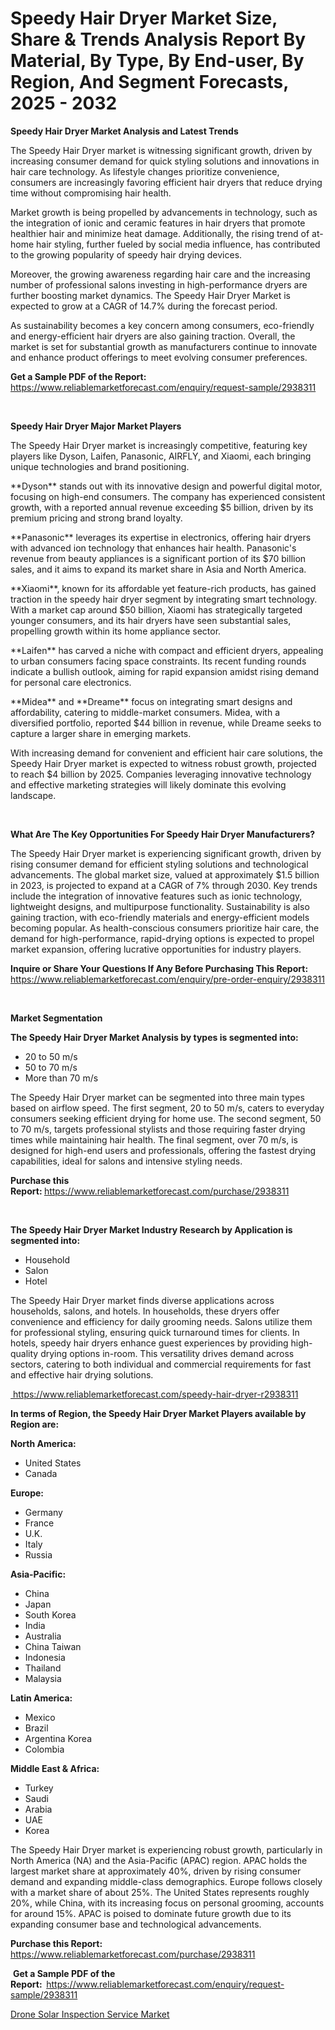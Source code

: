 <p><h1>Speedy Hair Dryer Market Size, Share & Trends Analysis Report By Material, By Type, By End-user, By Region, And Segment Forecasts, 2025 - 2032</h1></p><p><strong>Speedy Hair Dryer Market Analysis and Latest Trends</strong></p>
<p><p>The Speedy Hair Dryer market is witnessing significant growth, driven by increasing consumer demand for quick styling solutions and innovations in hair care technology. As lifestyle changes prioritize convenience, consumers are increasingly favoring efficient hair dryers that reduce drying time without compromising hair health. </p><p>Market growth is being propelled by advancements in technology, such as the integration of ionic and ceramic features in hair dryers that promote healthier hair and minimize heat damage. Additionally, the rising trend of at-home hair styling, further fueled by social media influence, has contributed to the growing popularity of speedy hair drying devices. </p><p>Moreover, the growing awareness regarding hair care and the increasing number of professional salons investing in high-performance dryers are further boosting market dynamics. The Speedy Hair Dryer Market is expected to grow at a CAGR of 14.7% during the forecast period. </p><p>As sustainability becomes a key concern among consumers, eco-friendly and energy-efficient hair dryers are also gaining traction. Overall, the market is set for substantial growth as manufacturers continue to innovate and enhance product offerings to meet evolving consumer preferences.</p></p>
<p><strong>Get a Sample PDF of the Report:&nbsp;</strong> <a href="https://www.reliablemarketforecast.com/enquiry/request-sample/2938311?utm_campaign=3130&utm_medium=2&utm_source=Github&utm_content=ia&utm_term=15032025&utm_id=speedy-hair-dryer">https://www.reliablemarketforecast.com/enquiry/request-sample/2938311</a></p>
<p>&nbsp;</p>
<p><strong>Speedy Hair Dryer Major Market Players</strong></p>
<p><p>The Speedy Hair Dryer market is increasingly competitive, featuring key players like Dyson, Laifen, Panasonic, AIRFLY, and Xiaomi, each bringing unique technologies and brand positioning. </p><p>**Dyson** stands out with its innovative design and powerful digital motor, focusing on high-end consumers. The company has experienced consistent growth, with a reported annual revenue exceeding $5 billion, driven by its premium pricing and strong brand loyalty.</p><p>**Panasonic** leverages its expertise in electronics, offering hair dryers with advanced ion technology that enhances hair health. Panasonic's revenue from beauty appliances is a significant portion of its $70 billion sales, and it aims to expand its market share in Asia and North America.</p><p>**Xiaomi**, known for its affordable yet feature-rich products, has gained traction in the speedy hair dryer segment by integrating smart technology. With a market cap around $50 billion, Xiaomi has strategically targeted younger consumers, and its hair dryers have seen substantial sales, propelling growth within its home appliance sector.</p><p>**Laifen** has carved a niche with compact and efficient dryers, appealing to urban consumers facing space constraints. Its recent funding rounds indicate a bullish outlook, aiming for rapid expansion amidst rising demand for personal care electronics.</p><p>**Midea** and **Dreame** focus on integrating smart designs and affordability, catering to middle-market consumers. Midea, with a diversified portfolio, reported $44 billion in revenue, while Dreame seeks to capture a larger share in emerging markets.</p><p>With increasing demand for convenient and efficient hair care solutions, the Speedy Hair Dryer market is expected to witness robust growth, projected to reach $4 billion by 2025. Companies leveraging innovative technology and effective marketing strategies will likely dominate this evolving landscape.</p></p>
<p>&nbsp;</p>
<p><strong>What Are The Key Opportunities For Speedy Hair Dryer Manufacturers?</strong></p>
<p><p>The Speedy Hair Dryer market is experiencing significant growth, driven by rising consumer demand for efficient styling solutions and technological advancements. The global market size, valued at approximately $1.5 billion in 2023, is projected to expand at a CAGR of 7% through 2030. Key trends include the integration of innovative features such as ionic technology, lightweight designs, and multipurpose functionality. Sustainability is also gaining traction, with eco-friendly materials and energy-efficient models becoming popular. As health-conscious consumers prioritize hair care, the demand for high-performance, rapid-drying options is expected to propel market expansion, offering lucrative opportunities for industry players.</p></p>
<p><strong>Inquire or Share Your Questions If Any Before Purchasing This Report:</strong> <a href="https://www.reliablemarketforecast.com/enquiry/pre-order-enquiry/2938311?utm_campaign=3130&utm_medium=2&utm_source=Github&utm_content=ia&utm_term=15032025&utm_id=speedy-hair-dryer">https://www.reliablemarketforecast.com/enquiry/pre-order-enquiry/2938311</a></p>
<p>&nbsp;</p>
<p><strong>Market Segmentation</strong></p>
<p><strong>The Speedy Hair Dryer Market Analysis by types is segmented into:</strong></p>
<p><ul><li>20 to 50 m/s</li><li>50 to 70 m/s</li><li>More than 70 m/s</li></ul></p>
<p><p>The Speedy Hair Dryer market can be segmented into three main types based on airflow speed. The first segment, 20 to 50 m/s, caters to everyday consumers seeking efficient drying for home use. The second segment, 50 to 70 m/s, targets professional stylists and those requiring faster drying times while maintaining hair health. The final segment, over 70 m/s, is designed for high-end users and professionals, offering the fastest drying capabilities, ideal for salons and intensive styling needs.</p></p>
<p><strong>Purchase this Report:&nbsp;</strong><a href="https://www.reliablemarketforecast.com/purchase/2938311?utm_campaign=3130&utm_medium=2&utm_source=Github&utm_content=ia&utm_term=15032025&utm_id=speedy-hair-dryer">https://www.reliablemarketforecast.com/purchase/2938311</a></p>
<p>&nbsp;</p>
<p><strong>The Speedy Hair Dryer Market Industry Research by Application is segmented into:</strong></p>
<p><ul><li>Household</li><li>Salon</li><li>Hotel</li></ul></p>
<p><p>The Speedy Hair Dryer market finds diverse applications across households, salons, and hotels. In households, these dryers offer convenience and efficiency for daily grooming needs. Salons utilize them for professional styling, ensuring quick turnaround times for clients. In hotels, speedy hair dryers enhance guest experiences by providing high-quality drying options in-room. This versatility drives demand across sectors, catering to both individual and commercial requirements for fast and effective hair drying solutions.</p></p>
<p><a href="https://www.reliablemarketforecast.com/speedy-hair-dryer-r2938311?utm_campaign=3130&utm_medium=2&utm_source=Github&utm_content=ia&utm_term=15032025&utm_id=speedy-hair-dryer">&nbsp;https://www.reliablemarketforecast.com/speedy-hair-dryer-r2938311</a></p>
<p><strong>In terms of Region, the Speedy Hair Dryer Market Players available by Region are:</strong></p>
<p>
    <p> <strong> North America: </strong>
        <ul>
            <li>United States</li>
            <li>Canada</li>
        </ul>
        </p> 
    <p> <strong> Europe: </strong>
        <ul>
            <li>Germany</li>
            <li>France</li>
            <li>U.K.</li>
            <li>Italy</li>
            <li>Russia</li>
        </ul>
        </p> 
    <p> <strong> Asia-Pacific: </strong>
        <ul>
            <li>China</li>
            <li>Japan</li>
            <li>South Korea</li>
            <li>India</li>
            <li>Australia</li>
            <li>China Taiwan</li>
            <li>Indonesia</li>
            <li>Thailand</li>
            <li>Malaysia</li>
        </ul>
        </p> 
    <p> <strong> Latin America: </strong>
        <ul>
            <li>Mexico</li>
            <li>Brazil</li>
            <li>Argentina Korea</li>
            <li>Colombia</li>
        </ul>
        </p> 
    <p> <strong> Middle East & Africa: </strong>
        <ul>
            <li>Turkey</li>
            <li>Saudi</li>
            <li>Arabia</li>
            <li>UAE</li>
            <li>Korea</li>
        </ul>
    </p>
    </p>
<p><p>The Speedy Hair Dryer market is experiencing robust growth, particularly in North America (NA) and the Asia-Pacific (APAC) region. APAC holds the largest market share at approximately 40%, driven by rising consumer demand and expanding middle-class demographics. Europe follows closely with a market share of about 25%. The United States represents roughly 20%, while China, with its increasing focus on personal grooming, accounts for around 15%. APAC is poised to dominate future growth due to its expanding consumer base and technological advancements.</p></p>
<p><strong>Purchase this Report: </strong><a href="https://www.reliablemarketforecast.com/purchase/2938311?utm_campaign=3130&utm_medium=2&utm_source=Github&utm_content=ia&utm_term=15032025&utm_id=speedy-hair-dryer">https://www.reliablemarketforecast.com/purchase/2938311</a></p>
<p>&nbsp;<strong>Get a Sample PDF of the Report:&nbsp;&nbsp;</strong><a href="https://www.reliablemarketforecast.com/enquiry/request-sample/2938311?utm_campaign=3130&utm_medium=2&utm_source=Github&utm_content=ia&utm_term=15032025&utm_id=speedy-hair-dryer">https://www.reliablemarketforecast.com/enquiry/request-sample/2938311</a></p>
<p><strong></strong></p>
<p><p><a href="https://github.com/voigttyagi/Market-Research-Report-List-1/blob/main/drone-solar-inspection-service-market.md?utm_campaign=3130&utm_medium=2&utm_source=Github&utm_content=ia&utm_term=15032025&utm_id=speedy-hair-dryer">Drone Solar Inspection Service Market</a></p></p>